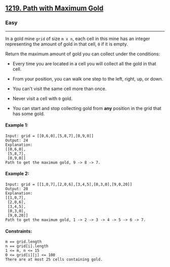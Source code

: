 [1219. Path with Maximum Gold](https://leetcode.com/problems/path-with-maximum-gold/?envType=daily-question&envId=2024-05-14)
---------------------------------------------------------------------------------------------------------------------------------------------

### Easy  
---------------------------------------------------------------------------------------------------------------------------------------------

In a gold mine `grid` of size `m x n`, each cell in this mine has an integer representing the amount of gold in that cell, `0` if it is empty.

Return the maximum amount of gold you can collect under the conditions:

- Every time you are located in a cell you will collect all the gold in that cell.

- From your position, you can walk one step to the left, right, up, or down.

- You can't visit the same cell more than once.

- Never visit a cell with `0` gold.

- You can start and stop collecting gold from **any** position in the grid that has some gold.
 
#### Example 1:
```
Input: grid = [[0,6,0],[5,8,7],[0,9,0]]
Output: 24
Explanation:
[[0,6,0],
 [5,8,7],
 [0,9,0]]
Path to get the maximum gold, 9 -> 8 -> 7.
```
#### Example 2:
```
Input: grid = [[1,0,7],[2,0,6],[3,4,5],[0,3,0],[9,0,20]]
Output: 28
Explanation:
[[1,0,7],
 [2,0,6],
 [3,4,5],
 [0,3,0],
 [9,0,20]]
Path to get the maximum gold, 1 -> 2 -> 3 -> 4 -> 5 -> 6 -> 7.
```
#### Constraints:
```
m == grid.length
n == grid[i].length
1 <= m, n <= 15
0 <= grid[i][j] <= 100
There are at most 25 cells containing gold.
``` 
